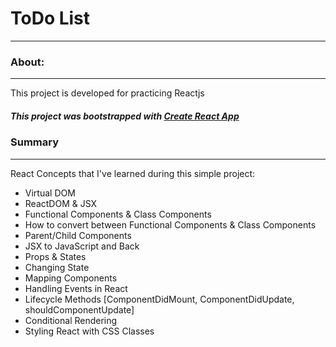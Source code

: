 # ToDo List
***

### About:
***
This project is developed for practicing Reactjs

##### This project was bootstrapped with [Create React App](https://github.com/facebook/create-react-app)

### Summary 
***
React Concepts that I've learned during this simple project:

*  Virtual DOM
*  ReactDOM & JSX
* Functional Components & Class Components
* How to convert between Functional Components & Class Components
* Parent/Child Components
* JSX to JavaScript and Back
* Props & States
* Changing State
* Mapping Components
* Handling Events in React
*  Lifecycle Methods [ComponentDidMount, ComponentDidUpdate, shouldComponentUpdate]
*  Conditional Rendering
*  Styling React with CSS Classes
